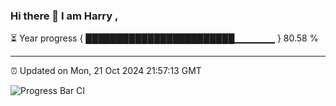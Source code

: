 ### Hi there 👋 I am Harry , 

⏳ Year progress { ████████████████████████▁▁▁▁▁▁ } 80.58 %

---

⏰ Updated on Mon, 21 Oct 2024 21:57:13 GMT

![Progress Bar CI](https://github.com/duykhang68/duykhang68/workflows/Progress%20Bar%20CI/badge.svg)
